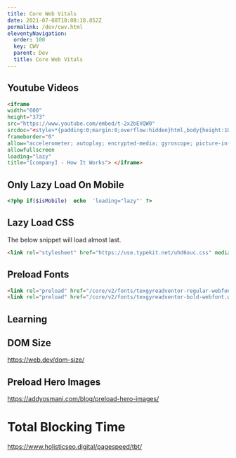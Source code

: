 ```yaml
---
title: Core Web Vitals
date: 2021-07-08T18:08:18.852Z
permalink: /dev/cwv.html
eleventyNavigation:
  order: 100
  key: CWV
  parent: Dev
  title: Core Web Vitals
---
```

## Youtube Videos

```html
<iframe
width="600"
height="373"
src="https://www.youtube.com/embed/t-2x2bEVQW0"
srcdoc="<style>*{padding:0;margin:0;overflow:hidden}html,body{height:100%}img,span{position:absolute;width:100%;top:0;bottom:0;margin:auto}span{height:1.5em;text-align:center;font:48px/1.5 sans-serif;color:white;text-shadow:0 0 0.5em black}</style><a href=https://www.youtube.com/embed/t-2x2bEVQW0?autoplay=1><img src=https://img.youtube.com/vi/t-2x2bEVQW0/hqdefault.jpg alt='[company] - How It Works'><span>▶</span></a>"
frameborder="0"
allow="accelerometer; autoplay; encrypted-media; gyroscope; picture-in-picture"
allowfullscreen
loading="lazy"
title="[company] - How It Works"> </iframe>
```

## Only Lazy Load On Mobile 

```php
<?php if($isMobile)  echo  'loading="lazy"' ?>
```

## Lazy Load CSS 

The below snippet will load almost last.

```html
<link rel="stylesheet" href="https://use.typekit.net/uhd6ouc.css" media="print" onload="this.media='all'">
```

## Preload Fonts 

```html
<link rel="preload" href="/core/v2/fonts/texgyreadventor-regular-webfont.woff" as="font" type="font/woff" crossorigin>
<link rel="preload" href="/core/v2/fonts/texgyreadventor-bold-webfont.woff" as="font" type="font/woff" crossorigin>
```


## Learning

## DOM Size

[](https://web.dev/dom-size/)<https://web.dev/dom-size/>

## Preload Hero Images

[](https://addyosmani.com/blog/preload-hero-images/)<https://addyosmani.com/blog/preload-hero-images/>

# Total Blocking Time

[](https://www.holisticseo.digital/pagespeed/tbt/)<https://www.holisticseo.digital/pagespeed/tbt/>

